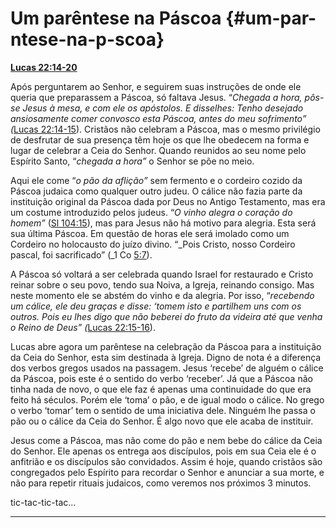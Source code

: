 # Um parêntese na Páscoa {#um-par-ntese-na-p-scoa}

[**Lucas 22:14-20**](http://bibliaonline.com.br/acf/lc/22/14-20)

Após perguntarem ao Senhor, e seguirem suas instruções de onde ele queria que preparassem a Páscoa, só faltava Jesus. “_Chegada a hora, pôs-se Jesus à mesa, e com ele os apóstolos. E disselhes: Tenho desejado ansiosamente comer convosco esta Páscoa, antes do meu sofrimento” (_[Lucas 22:14-15](http://bibliaonline.com.br/acf/lc/22/14-15)). Cristãos não celebram a Páscoa, mas o mesmo privilégio de desfrutar de sua presença têm hoje os que lhe obedecem na forma e lugar de celebrar a Ceia do Senhor. Quando reunidos ao seu nome pelo Espírito Santo, “_chegada a hora”_ o Senhor se põe no meio.

Aqui ele come “_o pão da aflição”_ sem fermento e o cordeiro cozido da Páscoa judaica como qualquer outro judeu. O cálice não fazia parte da instituição original da Páscoa dada por Deus no Antigo Testamento, mas era um costume introduzido pelos judeus. “_O vinho alegra o coração do homem”_ ([Sl 104:15](http://bibliaonline.com.br/acf/sl/104/15)), mas para Jesus não há motivo para alegria. Esta será sua última Páscoa. Em questão de horas ele será imolado como um Cordeiro no holocausto do juízo divino. “_Pois Cristo, nosso Cordeiro pascal, foi sacrificado” (_1 Co [5:7](http://bibliaonline.com.br/acf/1co/5/7)).

A Páscoa só voltará a ser celebrada quando Israel for restaurado e Cristo reinar sobre o seu povo, tendo sua Noiva, a Igreja, reinando consigo. Mas neste momento ele se abstém do vinho e da alegria. Por isso, “_recebendo um cálice, ele deu graças e disse: ‘tomem isto e partilhem uns com os outros. Pois eu lhes digo que não beberei do fruto da videira até que venha o Reino de Deus” (_[Lucas 22:15-16](http://bibliaonline.com.br/acf/lc/22/15-16)).

Lucas abre agora um parêntese na celebração da Páscoa para a instituição da Ceia do Senhor, esta sim destinada à Igreja. Digno de nota é a diferença dos verbos gregos usados na passagem. Jesus ‘recebe’ de alguém o cálice da Páscoa, pois este é o sentido do verbo ‘receber’. Já que a Páscoa não tinha nada de novo, o que ele faz é apenas uma continuidade do que era feito há séculos. Porém ele ‘toma’ o pão, e de igual modo o cálice. No grego o verbo ‘tomar’ tem o sentido de uma iniciativa dele. Ninguém lhe passa o pão ou o cálice da Ceia do Senhor. É algo novo que ele acaba de instituir.

Jesus come a Páscoa, mas não come do pão e nem bebe do cálice da Ceia do Senhor. Ele apenas os entrega aos discípulos, pois em sua Ceia ele é o anfitrião e os discípulos são convidados. Assim é hoje, quando cristãos são congregados pelo Espírito para recordar o Senhor e anunciar a sua morte, e não para repetir rituais judaicos, como veremos nos próximos 3 minutos.

tic-tac-tic-tac...

*****